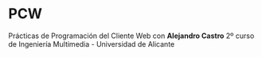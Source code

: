 # PCW
Prácticas de Programación del Cliente Web 
con **Alejandro Castro**
2º curso de Ingeniería Multimedia - Universidad de Alicante
